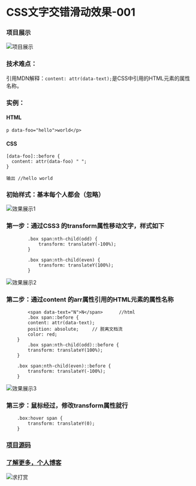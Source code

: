 # CSS文字交错滑动效果-001
### 项目展示
![项目展示](https://user-gold-cdn.xitu.io/2019/3/10/16966817a35e70ff?w=517&h=120&f=gif&s=368815)
### 技术难点：
引用MDN解释：`content: attr(data-text);`是CSS中引用的HTML元素的属性名称。
### 实例：
#### HTML
```
p data-foo="hello">world</p>
```
#### CSS
```
[data-foo]::before {
  content: attr(data-foo) " ";
}
```
```
输出 //hello world
```

### 初始样式：基本每个人都会（忽略）
![效果展示1](https://user-gold-cdn.xitu.io/2019/3/10/169668ae7db4a66e?w=585&h=102&f=png&s=10527)
### 第一步：通过CSS3 的transform属性移动文字，样式如下
```
		.box span:nth-child(odd) {
			transform: translateY(-100%);
		}

		.box span:nth-child(even) {
			transform: translateY(100%);
		}
```

![效果展示2](https://user-gold-cdn.xitu.io/2019/3/10/169668e4d7949c10?w=599&h=167&f=png&s=11922)
### 第二步：通过content 的arr属性引用的HTML元素的属性名称
```
        <span data-text="N">N</span>      //html
        .box span::before {
		content: attr(data-text);
		position: absolute;     // 脱离文档流
		color: red;
    }
    	.box span:nth-child(odd)::before {
		transform: translateY(100%);
	}

	.box span:nth-child(even)::before {
		transform: translateY(-100%);
	}
```
![效果展示3](https://user-gold-cdn.xitu.io/2019/3/10/16966a536ac9ed4c?w=586&h=182&f=png&s=20428)
### 第三步：鼠标经过，修改transform属性就行
```
	.box:hover span {
		transform: translateY(0);
	}
```
### [项目源码](https://github.com/qqlcx5/learnCSS/tree/master/001-button-text-staggered-sliding-effects)
### [了解更多，个人博客](https://github.com/qqlcx5/blog)
![求打赏](https://user-gold-cdn.xitu.io/2019/3/9/1695e24ba6d4097a?w=1200&h=396&f=jpeg&s=287115)
